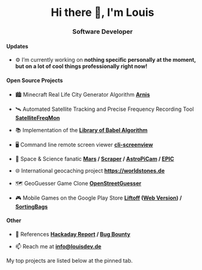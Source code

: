 <h1 align="center">Hi there 👋, I'm Louis</h1>
<h3 align="center">Software Developer</h3>

<h4>Updates</h4>

- ⚙️ I’m currently working on **nothing specific personally at the moment, but on a lot of cool things professionally right now!**

<h4>Open Source Projects</h4>

- 🏙️ Minecraft Real Life City Generator Algorithm **[Arnis](https://github.com/louis-e/arnis)**

- 🛰 Automated Satellite Tracking and Precise Frequency Recording Tool **[SatelliteFreqMon](https://github.com/louis-e/SatelliteFreqMon)**

- 📚 Implementation of the **[Library of Babel Algorithm](https://github.com/louis-e/LibraryOfBabel-Python)**

- 🖥️ Command line remote screen viewer **[cli-screenview](https://github.com/louis-e/cli-screenview)**

- 🌌 Space & Science fanatic **[Mars](https://louisdev.de/mars) / [Scraper](https://github.com/louis-e/mars-rover-camera-scraper) / [AstroPiCam](https://github.com/louis-e/astropicam) / [EPIC](https://github.com/louis-e/nasa-api-earthpolychromaticimagingcamera)**

- 🌐 International geocaching project **https://worldstones.de**

- 🗺 GeoGuesser Game Clone **[OpenStreetGuesser](https://github.com/louis-e/OpenStreetGuesser)**

- 🎮 Mobile Games on the Google Play Store **[Liftoff](https://play.google.com/store/apps/details?id=com.cherryfactory.liftoff) ([Web Version](https://louisdev.de/liftoff)) / [SortingBags](https://play.google.com/store/apps/details?id=com.cherryfactory.sortingbags)**

<h4>Other</h4>

- 📝 References **[Hackaday Report](https://hackaday.com/2022/05/31/remote-screen-viewer-is-text-only) / [Bug Bounty](https://hackerone.com/louis-e/badges?type=user)**

- 📫 Reach me at **info@louisdev.de**

My top projects are listed below at the pinned tab.

<!-- <p>&nbsp;<img align="center" src="https://github-readme-stats.vercel.app/api?username=louis-e&show_icons=true" alt="louis-e" /></p>

<p align="left"> <a href="https://github.com/louis-e"><img src="https://github.com/louis-e/louis-e/blob/master/badges.png" alt="badges"></a> </p> -->
